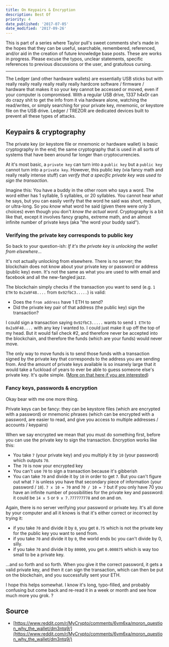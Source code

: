 ```yaml
---
title: On Keypairs & Encryption
description: Best Of
priority: 4
date_published: '2017-07-05'
date_modified: '2017-09-26'
---
```


This is part of a series where Taylor pull's sweet comments she's made in the hopes that they can be useful, searchable, remembered, referenced, and/or aid in the creation of future knowledge base posts. These are works in progress. Please excuse the typos, unclear statements, specific references to previous discussions or the user, and gratuitous cursing.

---

The Ledger (and other hardware wallets) are essentially USB sticks but with really really really really really really hardcore software / firmware / hardware that makes it so your key cannot be accessed or moved, even if your computer is compromised. With a regular USB drive, 1337 h4x0r can do crazy shit to get the info from it via hardware alone, watching the read/writes, or simply searching for your private key, mnemonic, or keystore file on the USB drive. Ledger / TREZOR are dedicated devices built to prevent all these types of attacks.

## Keypairs & cryptography

The private key (or keystore file or mnemonic or hardware wallet) is basic cryptography in the end; the same cryptography that is used in all sorts of systems that have been around far longer than cryptocurrencies.

At it's most basic, a `private key` can turn into a `public key` but a `public key` cannot turn into a `private key`. However, this public key (via fancy math and really really intense stuff) can *verify that a specific private key was used to sign the transaction*.

Imagine this: You have a buddy in the other room who says a word. The word either has 1 syllable, 5 syllables, or 20 syllables. You cannot hear *what* he says, but you can easily verify that the word he said was short, medium, or ultra-long. So you *know* what word he said (given there were only 3 choices) even though you don't *know the actual word*. Cryptography is a bit like that, except it involves fancy graphs, extreme math, and an almost infinite number of private keys (aka "the word your buddy said").

### Verifying the private key corresponds to public key

So back to your question-ish: *If it's the private key is unlocking the wallet from elsewhere...*

It's not actually unlocking from elsewhere. There is no server; the blockchain does not know about your private key or password or address (public key) even. It's not the same as what you are used to with email and facebook and all the new-fangled jazz.

The blockchain simply checks if the transaction you want to send (e.g. `1 ETH` to `0x2a9F48....` from `0x92fbC3.....`) is valid:

* Does the `from address` have 1 ETH to send?
* Did the private key pair of that address (the public key) sign the transaction?

I could sign a transaction saying `0x92fbC3.....` wants to send `1 ETH` to `0x2a9F48....` with any key I wanted to. I could just make it up off the top of my head. But it would fail check #2, and therefore never be accepted into the blockchain, and therefore the funds (which are your funds) would never move.

The only way to move funds is to send those funds with a transaction signed by the private key that corresponds to the address you are sending from. And the amount of private keys available is so insanely large that it would take a fuckload of years to ever be able to guess someone else's private key. It's quite simple. ([More on that here if you are interested](https://support.mycrypto.com/security/couldnt-everybody-put-in-a-random-key-and-send-to-own-address.html))

### Fancy keys, passwords & encryption

Okay bear with me one more thing.

Private keys can be fancy: they can be keystore files (which are encrypted with a password) or mnemonic phrases (which can be encrypted with a password, are easier to read, and give you access to multiple addresses / accounts / keypairs)

When we say encrypted we mean that you must do something first, before you can use the private key to sign the transaction. Encryption works like this:

* You take `7` (your private key) and you multiply it by `10` (your password) which outputs `70`.
* The `70` is now your encrypted key
* You can't use `70` to sign a transaction because it's gibberish
* You can take `70` and divide it by `10` in order to get `7`. But you can't figure out what `7` is unless you have that secondary piece of information (your password / `10`). `7 x 10 = 70` and `70 / 10 = 7` but if you only have 70 you have an infinite number of possibilities for the private key and password: it could be `14 x 5` or `9 x 7.777777778` and on and on.

Again, there is no server verifying your password or private key. It's all done by your computer and all it knows is that it's either correct or incorrect by trying it:

* if you take `70` and divide it by `8`, you get `8.75` which is not the private key for the public key you want to send from.
* if you take `70` and divide it by `0`, the world ends bc you can't divide by 0, silly.
* if you take `70` and divide it by `80000`, you get `0.000875` which is way too small to be a private key.

...and so forth and so forth. When you give it the correct password, it gets a valid private key, and then it can sign the transaction, which can then be put on the blockchain, and you successfully sent your ETH.

I hope this helps somewhat. I know it's long, typo-filled, and probably confusing but come back and re-read it in a week or month and see how much more you grok. ?

## Source

* [https://www.reddit.com/r/MyCrypto/comments/6vm6xa/moron_question_why_the_wallet/dm3ntq9/](https://www.reddit.com/r/MyCrypto/comments/6vm6xa/moron_question_why_the_wallet/dm3ntq9/)
